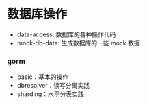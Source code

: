 # 数据库操作

- data-access: 数据库的各种操作代码
- mock-db-data: 生成数据库的一些 mock 数据

### gorm

- basic：基本的操作
- dbresolver：读写分离实践
- sharding：水平分表实践
